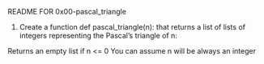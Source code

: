README FOR 0x00-pascal_triangle

1. Create a function def pascal_triangle(n): that returns a list of lists of integers representing the Pascal’s triangle of n:

Returns an empty list if n <= 0
You can assume n will be always an integer
